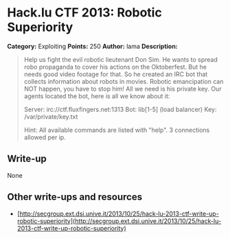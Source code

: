 # Hack.lu CTF 2013: Robotic Superiority

**Category:** Exploiting
**Points:** 250
**Author:** lama
**Description:**

> Help us fight the evil robotic lieutenant Don Sim. He wants to spread robo propaganda to cover his actions on the Oktoberfest. But he needs good video footage for that. So he created an IRC bot that collects information about robots in movies. Robotic emancipation can NOT happen, you have to stop him! All we need is his private key. Our agents located the bot, here is all we know about it:
> 
> Server: irc://ctf.fluxfingers.net:1313 
> Bot: lib[1-5] (load balancer) 
> Key: /var/private/key.txt 
> 
> Hint: All available commands are listed with "help". 3 connections allowed per ip.

## Write-up

None

## Other write-ups and resources

* [http://secgroup.ext.dsi.unive.it/2013/10/25/hack-lu-2013-ctf-write-up-robotic-superiority](http://secgroup.ext.dsi.unive.it/2013/10/25/hack-lu-2013-ctf-write-up-robotic-superiority)